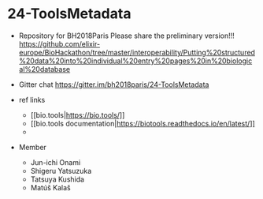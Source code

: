 # 24-ToolsMetadata
* Repository for BH2018Paris
 Please share the preliminary version!!!
 https://github.com/elixir-europe/BioHackathon/tree/master/interoperability/Putting%20structured%20data%20into%20individual%20entry%20pages%20in%20biological%20database
 
* Gitter chat
https://gitter.im/bh2018paris/24-ToolsMetadata
 
* ref links
  * [[bio.tools|https://bio.tools/]]  
  * [[bio.tools documentation|https://biotools.readthedocs.io/en/latest/]]
  * 
  
* Member
  * Jun-ichi Onami
  * Shigeru Yatsuzuka
  * Tatsuya Kushida
  * Matúš Kalaš
